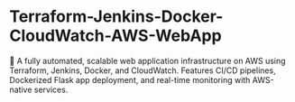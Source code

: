 # Terraform-Jenkins-Docker-CloudWatch-AWS-WebApp
 🚀 A fully automated, scalable web application infrastructure on AWS using Terraform, Jenkins, Docker, and CloudWatch. Features CI/CD pipelines, Dockerized Flask app deployment, and real-time monitoring with AWS-native services.
